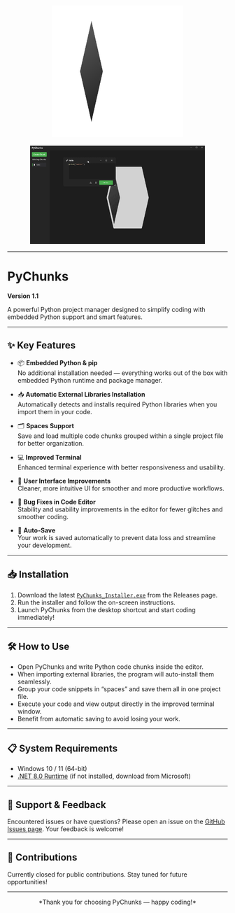 <div align="center">  
  <img src="logo.png" width="300" alt="PyChunks Logo" />  
  <br /><br />
  <img src="PyChunks_gif.gif" alt="PyChunks Animation" width="400" />
</div>

---

# PyChunks

**Version 1.1**  

A powerful Python project manager designed to simplify coding with embedded Python support and smart features.

---

## ✨ Key Features

- 📦 **Embedded Python & pip**  
  No additional installation needed — everything works out of the box with embedded Python runtime and package manager.  

- 📥 **Automatic External Libraries Installation**  
  Automatically detects and installs required Python libraries when you import them in your code.  

- 🗂️ **Spaces Support**  
  Save and load multiple code chunks grouped within a single project file for better organization.  

- 💻 **Improved Terminal**  
  Enhanced terminal experience with better responsiveness and usability.  

- 🎨 **User Interface Improvements**  
  Cleaner, more intuitive UI for smoother and more productive workflows.  

- 🐞 **Bug Fixes in Code Editor**  
  Stability and usability improvements in the editor for fewer glitches and smoother coding.  

- 💾 **Auto-Save**  
  Your work is saved automatically to prevent data loss and streamline your development.

---

## 📥 Installation

1. Download the latest [`PyChunks_Installer.exe`](https://github.com/noammhod/PyChunks/releases) from the Releases page.  
2. Run the installer and follow the on-screen instructions.  
3. Launch PyChunks from the desktop shortcut and start coding immediately!

---

## 🛠️ How to Use

- Open PyChunks and write Python code chunks inside the editor.  
- When importing external libraries, the program will auto-install them seamlessly.  
- Group your code snippets in “spaces” and save them all in one project file.  
- Execute your code and view output directly in the improved terminal window.  
- Benefit from automatic saving to avoid losing your work.

---

## 📋 System Requirements

- Windows 10 / 11 (64-bit)  
- [.NET 8.0 Runtime](https://dotnet.microsoft.com/en-us/download/dotnet/8.0) (if not installed, download from Microsoft)

---

## 💬 Support & Feedback

Encountered issues or have questions? Please open an issue on the [GitHub Issues page](https://github.com/noammhod/PyChunks/issues). Your feedback is welcome!

---

## 🚫 Contributions

Currently closed for public contributions. Stay tuned for future opportunities!

---

<div align="center">  
  *Thank you for choosing PyChunks — happy coding!*  
</div>
